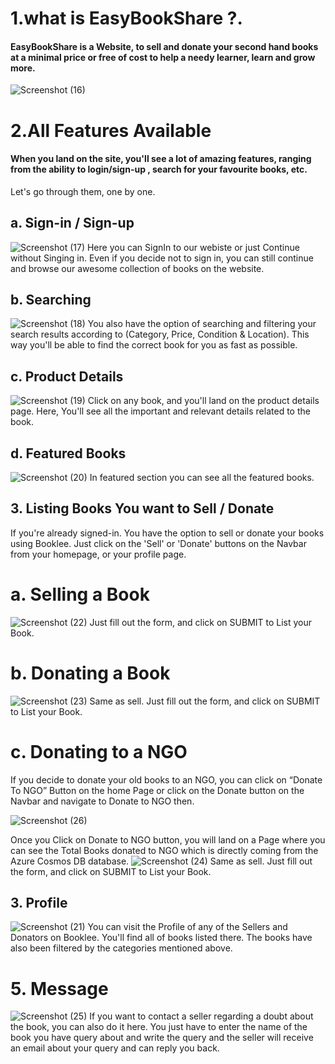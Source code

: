 # 1.what is EasyBookShare ?.
#### EasyBookShare is a Website, to sell and donate your second hand books at a minimal price or free of cost to help a needy learner, learn and grow more.
![Screenshot (16)](https://github.com/shraddha016/EasyBookShare/assets/145293064/ec242279-39b2-4906-9582-7d6af6f06b0e)


# 2.All Features Available
#### When you land on the site, you'll see a lot of amazing features, ranging from the ability to login/sign-up , search for your favourite books, etc.
Let's go through them, one by one.

## a. Sign-in / Sign-up
![Screenshot (17)](https://github.com/shraddha016/EasyBookShare/assets/145293064/1500963f-4155-4b03-b7a0-9b845c9f6841)
Here you can SignIn to our webiste or just Continue without Singing in. Even if you decide not to sign in, you can still continue and browse our awesome collection of books on the website.

## b. Searching
![Screenshot (18)](https://github.com/shraddha016/EasyBookShare/assets/145293064/3072a5bc-e506-4797-9c1e-8eb54b1e58d0)
You also have the option of searching and filtering your search results according to (Category, Price, Condition & Location).
This way you'll be able to find the correct book for you as fast as possible.

## c. Product Details
![Screenshot (19)](https://github.com/shraddha016/EasyBookShare/assets/145293064/be9d5b11-b140-4d85-ba09-cbc03277fc1d)
Click on any book, and you'll land on the product details page. Here, You'll see all the important and relevant details related to the book.

## d. Featured Books
![Screenshot (20)](https://github.com/shraddha016/EasyBookShare/assets/145293064/8dd75728-49ca-48b4-9d7c-d6ee62dfe350)
In featured section you can see all the featured books.



## 3. Listing Books You want to Sell / Donate

If you're already signed-in. You have the option to sell or donate your books using Booklee.
Just click on the 'Sell' or 'Donate' buttons on the Navbar from your homepage, or your profile page.
# a. Selling a Book
![Screenshot (22)](https://github.com/shraddha016/EasyBookShare/assets/145293064/771e539d-68f2-4e71-901b-a7eaafd2ab44)
Just fill out the form, and click on SUBMIT to List your Book.

# b. Donating a Book
![Screenshot (23)](https://github.com/shraddha016/EasyBookShare/assets/145293064/08fdb30f-91af-4437-8848-de6375466d50)
Same as sell. Just fill out the form, and click on SUBMIT to List your Book.

# c. Donating to a NGO
If you decide to donate your old books to an NGO, you can click on “Donate To NGO” Button on the home Page or click on the Donate button on the Navbar and navigate to Donate to NGO then.

![Screenshot (26)](https://github.com/shraddha016/EasyBookShare/assets/145293064/98a1003d-0bd4-44c2-ac84-fab3a62b8ed3)

Once you Click on Donate to NGO button, you will land on a Page where you can see the Total Books donated to NGO which is directly coming from the Azure Cosmos DB database.
![Screenshot (24)](https://github.com/shraddha016/EasyBookShare/assets/145293064/ec12a915-96c9-4d27-92e7-2e2c7aeb3082)
Same as sell. Just fill out the form, and click on SUBMIT to List your Book.

## 3. Profile
![Screenshot (21)](https://github.com/shraddha016/EasyBookShare/assets/145293064/c003ddce-b97f-4701-b2b3-851fc1ac5b62)
You can visit the Profile of any of the Sellers and Donators on Booklee. You'll find all of books listed there. The books have also been filtered by the categories mentioned above.

# 5. Message
![Screenshot (25)](https://github.com/shraddha016/EasyBookShare/assets/145293064/65d29dfe-0669-4632-a702-5fcf1ed6135b)
If you want to contact a seller regarding a doubt about the book, you can also do it here.
You just have to enter the name of the book you have query about and write the query and the seller will receive an email about your query and can reply you back.





